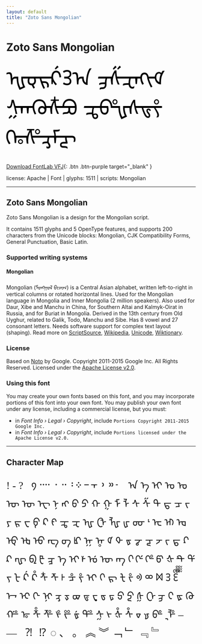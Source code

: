 ```yaml
---
layout: default
title: "Zoto Sans Mongolian"
---
```


# Zoto Sans Mongolian

<div contenteditable="true" style="font-family: 'Zoto Sans Mongolian'; font-size: 4em; color:black; margin: 0.5em 0 0.5em 0; line-height: 1.4em;">
ᡙᡇᠷᡬᢃᠠ ᢖᠱᠽᠩᡞᡏ ᢢᠬᢙᡮᠫᠥ ᠼᢨᠾᠰᢎᡲ ᢉᢛᢝᢋᠮᡓ
</div>

[Download FontLab VFJ](https://downgit.github.io/#/home?url=https://github.com/fontlabcom/getgo-fonts/blob/main/getgo-fonts/apache/zotosans/zotosans-mongolian.vfj){: .btn .btn-purple target="_blank" }

license: Apache \| Font \| glyphs: 1511 \| scripts: Mongolian

---


## Zoto Sans Mongolian

Zoto Sans Mongolian is a design for the Mongolian script.

It contains 1511 glyphs and 5 OpenType features, and supports 200 characters from the Unicode blocks: Mongolian, CJK Compatibility Forms, General Punctuation, Basic Latin.


### Supported writing systems


#### Mongolian

Mongolian (ᠮᠣᠩᠭᠣᠯ ᠪᠢᠴᠢᠭ) is a Central Asian alphabet, written left-to-right in vertical columns or rotated horizontal lines. Used for the Mongolian language in Mongolia and Inner Mongolia (2 million speakers). Also used for Daur, Xibe and Manchu in China, for Southern Altai and Kalmyk-Oirat in Russia, and for Buriat in Mongolia. Derived in the 13th century from Old Uyghur, related to Galik, Todo, Manchu and Sibe. Has 8 vowel and 27 consonant letters. Needs software support for complex text layout (shaping). Read more on [ScriptSource](https://scriptsource.org/scr/Mong), [Wikipedia](https://en.wikipedia.org/wiki/ISO_15924:Mong), [Unicode](https://www.unicode.org/versions/Unicode13.0.0/ch13.pdf#G27803), [Wiktionary](https://en.wiktionary.org/wiki/Category:Uyghurjin_script).


### License

Based on [Noto](https://github.com/notofonts) by Google. Copyright 2011-2015 Google Inc. All Rights Reserved. Licensed under the [Apache License v2.0](https://www.apache.org/licenses/LICENSE-2.0.txt).

### Using this font

You may create your own fonts based on this font, and you may incorporate portions of this font into your own font. You may publish your own font under any license, including a commercial license, but you must:

- in _Font Info › Legal › Copyright_, include `Portions Copyright 2011-2015 Google Inc.`
- in _Font Info › Legal › Copyright_, include `Portions licensed under the Apache License v2.0.`


---

## Character Map

<div style="font-family: 'Zoto Sans Mongolian'; font-size: 2em;">
! - ?   ᠀ ᠁ ᠂ ᠃ ᠄ ᠅ ᠆ ᠇ ᠈ ᠉ ᠊ ᠋ ᠌ ᠍ ᠠ ᠡ ᠢ ᠣ ᠤ ᠥ ᠦ ᠧ ᠨ ᠩ ᠪ ᠫ ᠬ ᠭ ᠮ ᠯ ᠰ ᠱ ᠲ ᠳ ᠴ ᠵ ᠶ ᠷ ᠸ ᠹ ᠺ ᠻ ᠼ ᠽ ᠾ ᠿ ᡀ ᡁ ᡂ ᡃ ᡄ ᡅ ᡆ ᡇ ᡈ ᡉ ᡊ ᡋ ᡌ ᡍ ᡎ ᡏ ᡐ ᡑ ᡒ ᡓ ᡔ ᡕ ᡖ ᡗ ᡘ ᡙ ᡚ ᡛ ᡜ ᡝ ᡞ ᡟ ᡠ ᡡ ᡢ ᡣ ᡤ ᡥ ᡦ ᡧ ᡨ ᡩ ᡪ ᡫ ᡬ ᡭ ᡮ ᡯ ᡰ ᡱ ᡲ ᡳ ᡴ ᡵ ᡶ ᡷ ᢀ ᢁ ᢂ ᢃ ᢄ ᢅ ᢆ ᢇ ᢈ ᢉ ᢊ ᢋ ᢌ ᢍ ᢎ ᢏ ᢐ ᢑ ᢒ ᢓ ᢔ ᢕ ᢖ ᢗ ᢘ ᢙ ᢚ ᢛ ᢜ ᢝ ᢞ ᢟ ᢠ ᢡ ᢢ ᢣ ᢤ ᢥ ᢦ ᢧ ᢨ ᢩ ᢪ – —   ⁈ ⁉ ◌ 、 。 ︽ ︾ ﹁ ﹂ ﹃ ﹄
</div>

